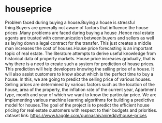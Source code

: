 # houseprice
Problem faced during buying a house.Buying a house is stressful thing.Buyers are generally not aware of factors that influence the house prices .Many problems are faced during buying a house .Hence real estate agents are trusted with communication between buyers and sellers as well as laying down a legal contract for the transfer. This just creates a middle man increases the cost of houses.House price forecasting is an important topic of real estate. The literature attempts to derive useful knowledge from historical data of property markets. House price increases gradually, that is why there is a need to create such a system for prediction of house prices. This prediction will help developers knowing the selling price of a house. It will also assist customers to know about which is the perfect time to buy a house. In this, we are going to predict the selling price of various houses. Selling prices are determined by various factors such as the location of the house, area of the property, the inflation rate of the current year, Apartment type, month and year of which we want to know the particular price. We are implementing various machine learning algorithms for building a predictive model for houses.The goal of the project is to predict the efficient house pricing for real estate customers with respect to their budgets and priorities.
dataset link: https://www.kaggle.com/gunnashivanireddy/house-prices
